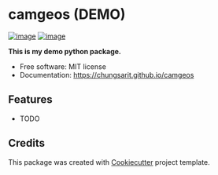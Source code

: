 # camgeos (DEMO)


[![image](https://img.shields.io/pypi/v/camgeos.svg)](https://pypi.python.org/pypi/camgeos)
[![image](https://img.shields.io/conda/vn/conda-forge/camgeos.svg)](https://anaconda.org/conda-forge/camgeos)


**This is my demo python package.**


-   Free software: MIT license
-   Documentation: https://chungsarit.github.io/camgeos
    

## Features

-   TODO

## Credits

This package was created with [Cookiecutter](https://github.com/cookiecutter/cookiecutter) project template.
